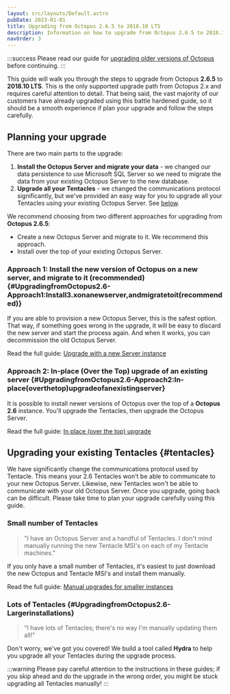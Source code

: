 ```yaml
---
layout: src/layouts/Default.astro
pubDate: 2023-01-01
title: Upgrading from Octopus 2.6.5 to 2018.10 LTS
description: Information on how to upgrade from Octopus 2.6.5 to 2018.10 LTS
navOrder: 3
---
```


:::success
Please read our guide for [upgrading older versions of Octopus](/docs/administration/upgrading/legacy/) before continuing.
:::

This guide will walk you through the steps to upgrade from Octopus **2.6.5** to **2018.10 LTS**. This is the only supported upgrade path from Octopus 2.x and requires careful attention to detail. That being said, the vast majority of our customers have already upgraded using this battle hardened guide, so it should be a smooth experience if plan your upgrade and follow the steps carefully.

## Planning your upgrade

There are two main parts to the upgrade:

1. **Install the Octopus Server and migrate your data** - we changed our data persistence to use Microsoft SQL Server so we need to migrate the data from your existing Octopus Server to the new database.
1. **Upgrade all your Tentacles** - we changed the communications protocol significantly, but we've provided an easy way for you to upgrade all your Tentacles using your existing Octopus Server. See [below](#tentacles).

We recommend choosing from two different approaches for upgrading from **Octopus 2.6.5**:

- Create a new Octopus Server and migrate to it. We recommend this approach.
- Install over the top of your existing Octopus Server.

### Approach 1: Install the new version of Octopus on a new server, and migrate to it (recommended) {#UpgradingfromOctopus2.6-Approach1:Install3.xonanewserver,andmigratetoit(recommended)}

If you are able to provision a new Octopus Server, this is the safest option. That way, if something goes wrong in the upgrade, it will be easy to discard the new server and start the process again. And when it works, you can decommission the old Octopus Server.

Read the full guide: [Upgrade with a new Server instance](/docs/administration/upgrading/legacy/upgrading-from-octopus-2.6.5-2018.10lts/upgrade-with-a-new-server-instance.md)

### Approach 2: In-place (Over the Top) upgrade of an existing server {#UpgradingfromOctopus2.6-Approach2:In-place(overthetop)upgradeofanexistingserver}

It is possible to install newer versions of Octopus over the top of a **Octopus 2.6** instance. You'll upgrade the Tentacles, then upgrade the Octopus Server.

Read the full guide: [In place (over the top) upgrade](/docs/administration/upgrading/legacy/upgrading-from-octopus-2.6.5-2018.10lts/in-place-upgrade-install-over-2.6.5.md)

## Upgrading your existing Tentacles {#tentacles}

We have significantly change the communications protocol used by Tentacle. This means your 2.6 Tentacles won't be able to communicate to your new Octopus Server. Likewise, new Tentacles won't be able to communicate with your old Octopus Server. Once you upgrade, going back can be difficult. Please take time to plan your upgrade carefully using this guide.

### Small number of Tentacles

> "I have an Octopus Server and a handful of Tentacles. I don't mind manually running the new Tentacle MSI's on each of my Tentacle machines."

If you only have a small number of Tentacles, it's easiest to just download the new Octopus and Tentacle MSI's and install them manually.

Read the full guide: [Manual upgrades for smaller instances](/docs/administration/upgrading/legacy/upgrading-from-octopus-2.6.5-2018.10lts/manual-upgrade.md)

### Lots of Tentacles {#UpgradingfromOctopus2.6-Largerinstallations}

> "I have lots of Tentacles; there's no way I'm manually updating them all!"

Don't worry, we've got you covered! We build a tool called **Hydra** to help you upgrade all your Tentacles during the upgrade process.

:::warning
Please pay careful attention to the instructions in these guides; if you skip ahead and do the upgrade in the wrong order, you might be stuck upgrading all Tentacles manually!
:::
